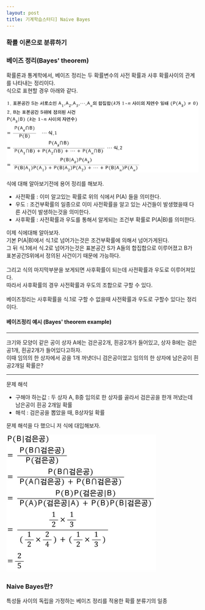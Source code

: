 ```yaml
---
layout: post
title: 기계학습스터디] Naive Bayes
---
```


### 확률 이론으로 분류하기

### 베이즈 정리(Bayes' theorem)
확률론과 통계학에서, 베이즈 정리는 두 확률변수의 사전 확률과 사후 확률사이의 관계를 나타내는 정리이다.<br>
식으로 표현할 경우 아래와 같다.<br>
<br>
<img src="https://github.com/KimMinJoo/KimMinJoo.github.io/blob/master/images/BayesTheorem.jpg?raw=true"/>

식에 대해 알아보기전에 용어 정리를 해보자.<br>

- 사전확률 : 이미 알고있는 확률로 위의 식에서 P(A) 들을 의미한다.
- 우도 : 조건부확률의 일종으로 이미 사전확률을 알고 있는 사건들이 발생했을때 다른 사건이 발생하는것을 의미한다.
- 사후확률 : 사전확률과 우도를 통해서 알게되는 조건부 확률로 P(A|B)를 의미한다.

이제 식에대해 알아보자.<br>
기본 P(A|B)에서 식.1로 넘어가는것은 조건부확률에 의해서 넘어가게된다.<br>
그 뒤 식.1에서 식.2로 넘어가는것은 표본공간 S가 A들의 합집합으로 이루어졌고 B가 표본공간S위에서 정의된 사건이기 때문에 가능하다.<br>
<br>
그리고 식의 마지막부분을 보게되면 사후확률이 되는데 사전확률과 우도로 이루어져있다.<br>
따라서 사후확률의 경우 사전확률과 우도의 조합으로 구할 수 있다.<br>
<br>
베이즈정리는 사후확률을 식.1로 구할 수 없을때 사전확률과 우도로 구할수 있다는 정리이다.<br>

#### 베이즈정리 예시 (Bayes' theorem example)
<hr>
크기와 모양이 같은 공이 상자 A에는 검은공2개, 흰공2개가 들어있고, 상자 B에는 검은공1개, 흰공2개가 들어있다고하자.<br>
이때 임의의 한 상자에서 공을 1개 꺼냇더니 검은공이었고 임의의 한 상자에 남은공이 흰공2개일 확률은?
<hr>
문제 해석<br>

- 구해야 하는값 : 두 상자 A, B중 임의로 한 상자를 골라서 검은공을 한개 꺼냈는데 남은공이 흰공 2개일 확률<br>
- 해석 : 검은공을 뽑았을 때, B상자일 확률 

문제 해석을 다 했으니 저 식에 대입해보자.

<img src="https://github.com/KimMinJoo/KimMinJoo.github.io/blob/master/images/BayesTheoremExample.jpg?raw=true"/>


### Naive Bayes란?
특성들 사이의 독립을 가정하는 베이즈 정리를 적용한 확률 분류기의 일종